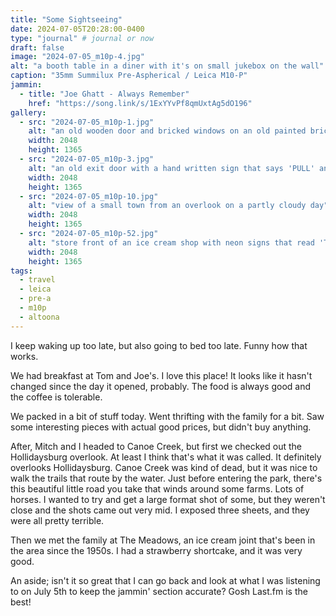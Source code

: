 ```yaml
---
title: "Some Sightseeing"
date: 2024-07-05T20:28:00-0400
type: "journal" # journal or now
draft: false
image: "2024-07-05_m10p-4.jpg"
alt: "a booth table in a diner with it's on small jukebox on the wall"
caption: "35mm Summilux Pre-Aspherical / Leica M10-P"
jammin:
  - title: "Joe Ghatt - Always Remember"
    href: "https://song.link/s/1ExYYvPf8qmUxtAg5dO196"
gallery:
  - src: "2024-07-05_m10p-1.jpg"
    alt: "an old wooden door and bricked windows on an old painted brick building"
    width: 2048
    height: 1365
  - src: "2024-07-05_m10p-3.jpg"
    alt: "an old exit door with a hand written sign that says 'PULL' and an old faded sign that says 'Thanks! CALL AGAIN'"
    width: 2048
    height: 1365
  - src: "2024-07-05_m10p-10.jpg"
    alt: "view of a small town from an overlook on a partly cloudy day"
    width: 2048
    height: 1365
  - src: "2024-07-05_m10p-52.jpg"
    alt: "store front of an ice cream shop with neon signs that read 'The Meadows, Since 1950'"
    width: 2048
    height: 1365
tags:
  - travel
  - leica
  - pre-a
  - m10p
  - altoona
---
```


I keep waking up too late, but also going to bed too late. Funny how that works.

We had breakfast at Tom and Joe's. I love this place! It looks like it hasn't changed since the day it opened, probably. The food is always good and the coffee is tolerable.

We packed in a bit of stuff today. Went thrifting with the family for a bit. Saw some interesting pieces with actual good prices, but didn't buy anything.

After, Mitch and I headed to Canoe Creek, but first we checked out the Hollidaysburg overlook. At least I think that's what it was called. It definitely overlooks Hollidaysburg. Canoe Creek was kind of dead, but it was nice to walk the trails that route by the water. Just before entering the park, there's this beautiful little road you take that winds around some farms. Lots of horses. I wanted to try and get a large format shot of some, but they weren't close and the shots came out very mid. I exposed three sheets, and they were all pretty terrible.

Then we met the family at The Meadows, an ice cream joint that's been in the area since the 1950s. I had a strawberry shortcake, and it was very good.

An aside; isn't it so great that I can go back and look at what I was listening to on July 5th to keep the jammin' section accurate? Gosh Last.fm is the best!
